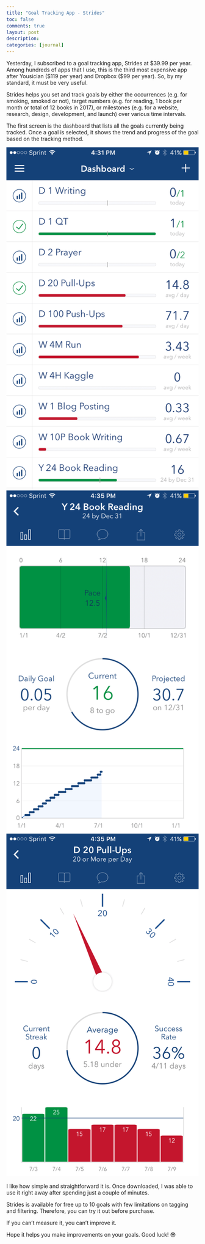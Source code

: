 ```yaml
---
title: "Goal Tracking App - Strides"
toc: false
comments: true
layout: post
description:
categories: [journal]
---
```


Yesterday, I subscribed to a goal tracking app, Strides at \$39.99 per year. Among hundreds of apps that I use, this is the third most expensive app after Yousician (\$119 per year) and Dropbox (\$99 per year). So, by my standard, it must be very useful.

Strides helps you set and track goals by either the occurrences (e.g. for smoking, smoked or not), target numbers (e.g. for reading, 1 book per month or total of 12 books in 2017), or milestones (e.g. for a website, research, design, development, and launch) over various time intervals.

The first screen is the dashboard that lists all the goals currently being tracked. Once a goal is selected, it shows the trend and progress of the goal based on the tracking method.

![](/images/20170710-strides1.png)
![](/images/20170710-strides2.png)
![](/images/20170710-strides3.png)

I like how simple and straightforward it is. Once downloaded, I was able to use it right away after spending just a couple of minutes.

Strides is available for free up to 10 goals with few limitations on tagging and filtering. Therefore, you can try it out before purchase.

If you can’t measure it, you can’t improve it.

Hope it helps you make improvements on your goals. Good luck! 😎